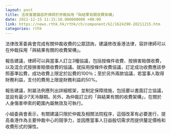 ```yaml
---
layout: post
title: 法改會建議容許律師於仲裁採用「與結果有關收費架構」
date: 2021-12-15 11:15:10.000000000 +08:00
link: https://news.rthk.hk/rthk/ch/component/k2/1624290-20211215.htm
categories: rthk
---
```


法律改革委員會完成有關仲裁收費的公眾諮詢，建議修改香港法律，容許律師可以在仲裁採用「與結果有關的收費架構」。

報告建議，律師可以與當事人訂立3種協議，包括按條件收費、按損害賠償收費，以及混合式按損害賠償收費的協議。就採用按條件收費協議，訂定成功收費應該參照基準訟費，成功收費上限定於訟費的100％；至於另外兩款協議，若當事人取得財務利益，支付的費用上限是財務利益的50%。

報告建議，附屬法例應列出詳細框架，並制定保障措施，包括要以書面訂立協議，並設有最少7天冷靜期。另外，為仲裁訂立的「與結果有關的收費架構」，在關於人身傷害申索的範圍內屬無效及可執行。

小組委員會表示，有關建議只限於仲裁及相關法院程序，這個改革有必要進行，提高香港作為主要仲裁中心的競爭力，並因應當事人日益殷切需求而提供釐定價格和收費形式的彈性。
